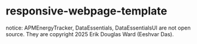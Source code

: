 # responsive-webpage-template
notice:
APMEnergyTracker, DataEssentials, DataEssentialsUI are not open source. They are copyright 2025 Erik Douglas Ward (Eeshvar Das).
